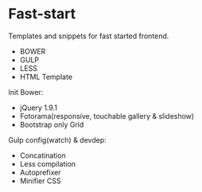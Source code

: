 # Fast-start
Templates and snippets for fast started frontend.

- BOWER
- GULP
- LESS
- HTML Template

Init Bower:

- jQuery 1.9.1
- Fotorama(responsive, touchable gallery & slideshow)
- Bootstrap only Grid

Gulp config(watch) & devdep:

- Concatination
- Less compilation
- Autoprefixer
- Minifier CSS
